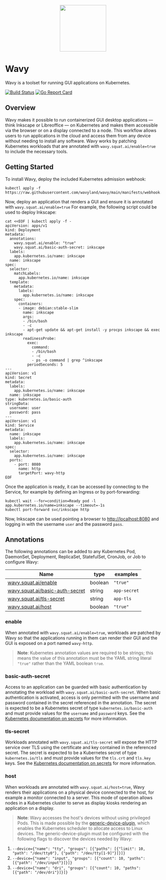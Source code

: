 <p align="center"><img src="https://avatars.githubusercontent.com/u/128749691" width="150" /></p>

# Wavy

Wavy is a toolset for running GUI applications on Kubernetes.

[![Build Status](https://github.com/wavyland/wavy/workflows/CI/badge.svg)](https://github.com/wavyland/wavy/actions?query=workflow%3ACI)
[![Go Report Card](https://goreportcard.com/badge/github.com/wavyland/wavy)](https://goreportcard.com/report/github.com/wavyland/wavy)

## Overview

Wavy makes it possible to run containerized GUI desktop applications &mdash; think Inkscape or Libreoffice &mdash; on Kubernetes and makes them accessible via the browser or on a display connected to a node.
This workflow allows users to run applications in the cloud and access them from any device without needing to install any software.
Wavy works by patching Kubernetes workloads that are annotated with `wavy.squat.ai/enable=true` to include the necessary tools.

## Getting Started

To install Wavy, deploy the included Kubernetes admission webhook:

```shell
kubectl apply -f https://raw.githubusercontent.com/wavyland/wavy/main/manifests/webhook.yaml
```

Now, deploy an application that renders a GUI and ensure it is annotated with `wavy.squat.ai/enable=true`
For example, the following script could be used to deploy Inkscape:

```shell
cat <<EOF | kubectl apply -f -
apiVersion: apps/v1
kind: Deployment
metadata:
  annotations:
    wavy.squat.ai/enable: "true"
    wavy.squat.ai/basic-auth-secret: inkscape
  labels:
    app.kubernetes.io/name: inkscape
  name: inkscape
spec:
  selector:
    matchLabels:
      app.kubernetes.io/name: inkscape
  template:
    metadata:
      labels:
        app.kubernetes.io/name: inkscape
    spec:
      containers:
      - image: debian:stable-slim
        name: inkscape
        args:
        - /bin/bash
        - -c
        - apt-get update && apt-get install -y procps inkscape && exec inkscape
        readinessProbe:
          exec:
            command:
            - /bin/bash
            - -c
            - ps -o command | grep ^inkscape
          periodSeconds: 5
---
apiVersion: v1
kind: Secret
metadata:
  labels:
    app.kubernetes.io/name: inkscape
  name: inkscape
type: kubernetes.io/basic-auth
stringData:
  username: user
  password: pass
---
apiVersion: v1
kind: Service
metadata:
  name: inkscape
  labels:
    app.kubernetes.io/name: inkscape
spec:
  selector:
    app.kubernetes.io/name: inkscape
  ports:
    - port: 8080
      name: http
      targetPort: wavy-http
EOF
```

Once the application is ready, it can be accessed by connecting to the Service, for example by defining an Ingress or by port-forwarding:

```shell
kubectl wait --for=condition=Ready pod -l app.kubernetes.io/name=inkscape --timeout=-1s
kubectl port-forward svc/inkscape http
```

Now, Inkscape can be used pointing a browser to [http://localhost:8080](http://localhost:8080) and logging in with the username `user` and the password `pass`.

## Annotations

The following annotations can be added to any Kubernetes Pod, DaemonSet, Deployment, ReplicaSet, StatefulSet, CronJob, or Job to configure Wavy:

|Name|type|examples|
|----|----|-------|
|[wavy.squat.ai/enable](#enable)|boolean|`"true"`|
|[wavy.squat.ai/basic-auth-secret](#basic-auth-secret)|string|`app-secret`|
|[wavy.squat.ai/tls-secret](#tls-secret)|string|`app-tls`|
|[wavy.squat.ai/host](#host)|boolean|`"true"`|

### enable

When annotated with `wavy.squat.ai/enable=true`, workloads are patched by Wavy so that the applications running in them can render their GUI and the GUI is exposed on a port named `wavy-http`.

> **Note**: Kubernetes annotation values are required to be strings; this means the value of this annotation must be the YAML string literal `"true"` rather than the YAML boolean `true`.

### basic-auth-secret

Access to an application can be guarded with basic authentication by annotating the workload with `wavy.squat.ai/basic-auth-secret`.
When basic authentication is activated, access is only permitted with the username and password contained in the secret referenced in the annotation.
The secret is expected to be a Kubernetes secret of type `kubernetes.io/basic-auth` and must provide values for the `username` and `password` keys.
See the [Kubernetes documentation on secrets](https://kubernetes.io/docs/concepts/configuration/secret/#basic-authentication-secret) for more information.

### tls-secret

Workloads annotated with `wavy.squat.ai/tls-secret` will expose the HTTP service over TLS using the certificate and key contained in the referenced secret.
The secret is expected to be a Kubernetes secret of type `kubernetes.io/tls` and must provide values for the `tls.crt` and `tls.key` keys.
See the [Kubernetes documentation on secrets](https://kubernetes.io/docs/concepts/configuration/secret/#tls-secrets) for more information.

### host

When workloads are annotated with `wavy.squat.ai/host=true`, Wavy renders their applications on a physical device connected to the host, for example a monitor connected to a server.
This mode of operation allows nodes in a Kubernetes cluster to serve as display kiosks rendering an application on a display.

> **Note**: Wavy accesses the host's devices without using privileged Pods. This is made possible by the [generic-device-plugin](https://github.com/squat/generic-device-plugin), which enables the Kubernetes scheduler to allocate access to Linux devices. The generic-device-plugin must be configured with the following flags to discover the devices needed by Wavy:
1. `--device={"name": "tty", "groups": [{"paths": [{"limit": 10, "path": "/dev/tty0"}, {"path": "/dev/tty[1-9]"}]}]}`
2. `--device={"name": "input", "groups": [{"count": 10, "paths": [{"path": "/dev/input"}]}]}`
3. `--device={"name": "dri", "groups": [{"count": 10, "paths": [{"path": "/dev/dri"}]}]}`
